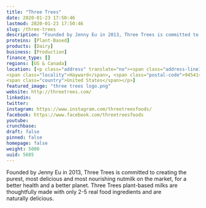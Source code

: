 ```yaml
---
title: "Three Trees"
date: 2020-01-23 17:50:46
lastmod: 2020-01-23 17:50:46
slug: /three-trees
description: "Founded by Jenny Eu in 2013, Three Trees is committed to creating the purest, most delicious and most nourishing nutmilk on the market, for a better health and a better planet. Three Trees plant-based milks are thoughtfully made with only 2-5 real food ingredients and are naturally delicious."
proteins: [Plant-Based]
products: [Dairy]
business: [Production]
finance_type: []
regions: [US & Canada]
location: [<p class="address" translate="no"><span class="address-line1">California 185</span><br>
<span class="locality">Hayward</span>, <span class="postal-code">94541</span><br>
<span class="country">United States</span></p>]
featured_image: "three trees logo.png"
website: http://threetrees.com/
linkedin: 
twitter: 
instagram: https://www.instagram.com/threetreesfoods/
facebook: https://www.facebook.com/threetreesfoods
youtube: 
crunchbase: 
draft: false
pinned: false
homepage: false
weight: 5000
uuid: 5685
---
```

Founded by Jenny Eu in 2013, Three Trees is committed to creating the purest, most delicious and most nourishing nutmilk on the market, for a better health and a better planet. Three Trees plant-based milks are thoughtfully made with only 2-5 real food ingredients and are naturally delicious.
